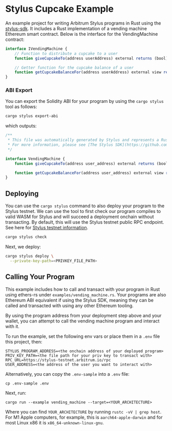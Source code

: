 # Stylus Cupcake Example

An example project for writing Arbitrum Stylus programs in Rust using the [stylus-sdk](https://github.com/OffchainLabs/stylus-sdk-rs). It includes a Rust implementation of a vending machine Ethereum smart contract. Below is the interface for the VendingMachine contract:

```js
interface IVendingMachine {
    // Function to distribute a cupcake to a user
    function giveCupcakeTo(address userAddress) external returns (bool);

    // Getter function for the cupcake balance of a user
    function getCupcakeBalanceFor(address userAddress) external view returns (uint);
}
```

### ABI Export

You can export the Solidity ABI for your program by using the `cargo stylus` tool as follows:

```bash
cargo stylus export-abi
```

which outputs:

```js
/**
 * This file was automatically generated by Stylus and represents a Rust program.
 * For more information, please see [The Stylus SDK](https://github.com/OffchainLabs/stylus-sdk-rs).
 */

interface VendingMachine {
    function giveCupcakeTo(address user_address) external returns (bool);

    function getCupcakeBalanceFor(address user_address) external view returns (uint256);
}
```

## Deploying

You can use the `cargo stylus` command to also deploy your program to the Stylus testnet. We can use the tool to first check
our program compiles to valid WASM for Stylus and will succeed a deployment onchain without transacting. By default, this will use the Stylus testnet public RPC endpoint. See here for [Stylus testnet information](https://docs.arbitrum.io/stylus/reference/testnet-information).

```bash
cargo stylus check
```

Next, we deploy:

```bash
cargo stylus deploy \
  --private-key-path=<PRIVKEY_FILE_PATH>
```

## Calling Your Program

This example includes how to call and transact with your program in Rust using ethers-rs under `examples/vending_machine.rs`. Your programs are also Ethereum ABI equivalent if using the Stylus SDK, meaning they can be called and transacted with using any other Ethereum tooling.

By using the program address from your deployment step above and your wallet, you can attempt to call the vending machine program and interact with it.

To run the example, set the following env vars or place them in a `.env` file this project, then:

```
STYLUS_PROGRAM_ADDRESS=<the onchain address of your deployed program>
PRIV_KEY_PATH=<the file path for your priv key to transact with>
RPC_URL=https://stylus-testnet.arbitrum.io/rpc
USER_ADDRESS=<the address of the user you want to interact with>
```

Alternatively, you can copy the `.env-sample` into a `.env` file:

```
cp .env-sample .env
```

Next, run:

```
cargo run --example vending_machine --target=<YOUR_ARCHITECTURE>
```

Where you can find `YOUR_ARCHITECTURE` by running `rustc -vV | grep host`. For M1 Apple computers, for example, this is `aarch64-apple-darwin` and for most Linux x86 it is `x86_64-unknown-linux-gnu`.
